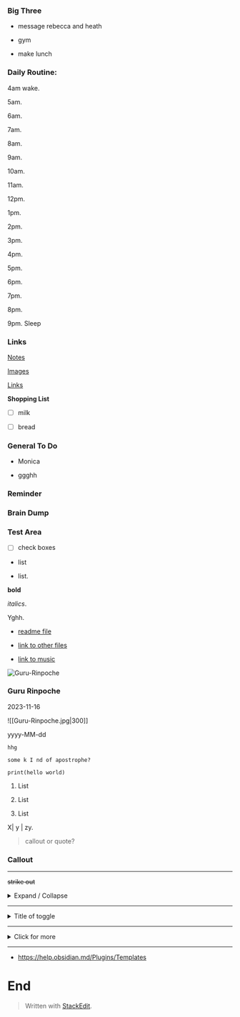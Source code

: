 

### Big Three

  

- message rebecca and heath

- gym

- make lunch

### Daily Routine:

4am wake.

5am.

6am.

7am.

8am.

9am.

10am.

11am.

12pm.

1pm.

2pm.

3pm.

4pm.

5pm.

6pm.

7pm.

8pm.

9pm. Sleep

  

### Links

  

[Notes](notes/notes.md)

[Images](images/images.md)

[Links](links/links.md)

  

**Shopping List**

  

- [ ] milk

- [ ] bread

  

### General To Do

  

* Monica

* ggghh

  

### Reminder

  

### Brain Dump

  

### Test Area

  

- [ ] check boxes

  

- list

  

- list.

**bold**

_italics_.

Yghh.

  

- [readme file](readme.md)

  

- [link to other files](../Download/Split_Brain.pdf)

  

- [link to music](./Download/HoliznaPATREON%20-%20progressive.mp3)

![Guru-Rinpoche](./images/Guru-Rinpoche.jpg)

### Guru Rinpoche

2023-11-16

![[Guru-Rinpoche.jpg|300]]

yyyy-MM-dd

`hhg`

`some k I nd of apostrophe?`

`print(hello world)`

1. List

  

2. List

  

3. List

X| y | zy.

> callout or quote?

### Callout

  

----

  

~~strike out~~

  

<details markdown='3'><summary>Expand / Collapse</summary>

Toggle

</details>

----

<details markdown='1'><summary>Title of toggle</summary>

Toggle Contents

</details>

----

<details markdown='1'><summary>Click for more</summary>

This is more...

</details>

----

* https://help.obsidian.md/Plugins/Templates

# End
> Written with [StackEdit](https://stackedit.io/).

<!--stackedit_data:
eyJoaXN0b3J5IjpbMTc3OTcyNjY1M119
-->